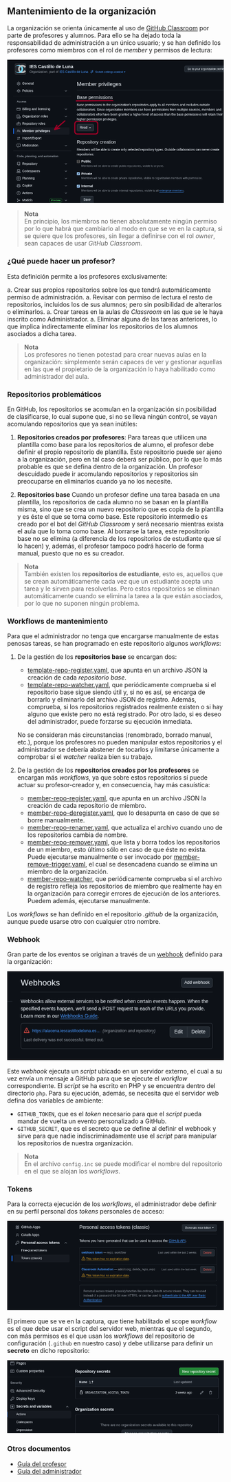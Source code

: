 ## Mantenimiento de la organización

La organización se orienta únicamente al uso de [GitHub
Classroom](https://classroom.github.com) por parte de profesores y alumnos. Para
ello se ha dejado toda la responsabilidad de administración a un único usuario;
y se han definido los profesores como miembros con el rol de *member* y permisos
de lectura:

![Permisos para miembros](docs/assets/01.permisos.png)

> **Nota**  
> En principio, los miembros no tienen absolutamente ningún permiso por lo que
> habrá que cambiarlo al modo en que se ve en la captura, si se quiere que los
> profesores, sin llegar a definirse con el rol *owner*, sean capaces de usar
> *GitHub Classroom*.

### ¿Qué puede hacer un profesor?

Esta definición permite a los profesores exclusivamente:

a. Crear sus propios repositorios sobre los que tendrá automáticamente permiso
   de administración.
a. Revisar con permiso de lectura el resto de repositorios, incluidos los de sus
   alumnos; pero sin posibilidad de alterarlos o eliminarlos.
a. Crear tareas en la aulas de *Classroom* en las que se le haya inscrito como
   Administrador.
a. Eliminar alguna de las tareas anteriores, lo que implica indirectamente
   eliminar los repositorios de los alumnos asociados a dicha tarea.

> **Nota**  
> Los profesores no tienen potestad para crear nuevas aulas en la organización:
> simplemente serán capaces de ver y gestionar aquellas en las que el
> propietario de la organización lo haya habilitado como administrador del
> aula.

### Repositorios problemáticos

En GitHub, los repositorios se acomulan en la organización sin posibilidad de
clasificarse, lo cual supone que, si no se lleva ningún control, se vayan
acomulando repositorios que ya sean inútiles:

1. **Repositorios creados por profesores**:
   Para tareas que utilicen una plantilla como base para los repositorios de
   alumno, el profesor debe definir el propio repositorio de plantilla. Este
   repositorio puede ser ajeno a la organización, pero en tal caso deberá ser
   público, por lo que lo más probable es que se defina dentro de la
   organización. Un profesor descuidado puede ir acomulando repositorios y
   repositorios sin preocuparse en eliminarlos cuando ya no los necesite.

1. **Repositorios base**
   Cuando un profesor define una tarea basada en una plantilla, los repositorios
   de cada alumno no se basan en la plantilla misma, sino que se crea un nuevo
   repositorio que es copia de la plantilla y es éste el que se toma como base.
   Este repositorio intermedio es creado por el bot del *GitHub Classroom* y
   será necesario mientras exista el aula que lo toma como base. Al borrarse la
   tarea, este repositorio base no se elimina (a diferencia de los repositorios
   de estudiante que sí lo hacen) y, además, el profesor tampoco podrá hacerlo
   de forma manual, puesto que no es su creador.

> **Nota**  
> También existen los **repositorios de estudiante**, esto es, aquellos que se
> crean automáticamente cada vez que un estudiante acepta una tarea y le sirven
> para resolverlas. Pero estos repositorios se eliminan automáticamente cuando
> se elimina la tarea a la que están asociados, por lo que no suponen ningún
> problema.

### Workflows de mantenimiento

Para que el administrador no tenga que encargarse manualmente de estas penosas
tareas, se han programado en este repositorio algunos *workflows*:

1. De la gestión de los **repositorios base** se encargan dos:

   * [template-repo-register.yaml](.github/workflows/), que apunta en un archivo JSON la creación
     de cada *repositorio base*.
   * [template-repo-watcher.yaml](.github/workflows/), que periódicamente comprueba si el
     repositorio base sigue siendo útil y, si no es así, se encarga de
     borrarlo y eliminarlo del archivo JSON de registro. Además, comprueba, si
     los repositorios registrados realmente existen o si hay alguno que existe
     pero no está registrado. Por otro lado, si es deseo del administrador,
     puede forzarse su ejecución inmediata.

   No se consideran más circunstancias (renombrado, borrado manual, etc.), porque
   los profesores no pueden manipular estos repositorios y el administrador
   se debería abstener de tocarlos y limitarse únicamente a comprobar si el
   *watcher* realiza bien su trabajo.

1. De la gestión de los **repositorios creados por los profesores** se encargan
   más *workflows*, ya que sobre estos repositorios sí puede actuar su
   profesor-creador y, en consecuencia, hay más casuística:

   * [member-repo-register.yaml](.github/workflows/member-repo-register.yaml),
     que apunta en un archivo JSON la creación de cada repositorio de miembro.
   * [member-repo-deregister.yaml](.github/workflows/member-repo-deregister.yaml),
     que lo desapunta en caso de que se borre manualmente.
   * [member-repo-renamer.yaml](.github/workflows/member-repo-renamer.yaml), que
     actualiza el archivo cuando uno de los repositorios cambia de nombre.
   * [member-repo-remover.yaml](.github/workflows/member-repo-remover.yaml), que
     lista y borra todos los repositorios de un miembro, esto último sólo en caso
     de que éste no exista. Puede ejecutarse manualmente o ser invocado por
     [member-remove-trigger.yaml](.github/workflows/member-remove-trigger.yaml),
     el cual se desencadena cuando se elimina un miembro de la organización.
   * [member-repo-watcher](.github/workflows/member-repo-watcher), que
     periódicamente comprueba si el archivo de registro refleja los repositorios
     de miembro que realmente hay en la organización para corregir errores de
     ejecución de los anteriores. Puedem además, ejecutarse manualmente.

Los *workflows* se han definido en el repositorio *.github* de la organización,
aunque puede usarse otro con cualquier otro nombre.

### Webhook

Gran parte de los eventos se originan a través de un
[webhook](https://docs.github.com/es/webhooks/about-webhooks) definido para la
organización:

![Definición del webhook](docs/assets/02.webhook.png)

Este *webhook* ejecuta un *script* ubicado en un servidor externo, el cual a su
vez envía un mensaje a GitHub para que se ejecute el *workflow* correspondiente.
El *script* se ha escrito en PHP y se encuentra dentro del directorio ``php``.
Para su ejecución, además, se necesita que el servidor web defina dos variables
de ambiente:

* ``GITHUB_TOKEN``, que es el *token* necesario para que el *script* pueda
    mandar de vuelta un evento personalizado a GitHub.
* ``GITHUB_SECRET``, que es el secreto que se define al definir el webhook y
    sirve para que nadie indiscriminadamente use el *script* para manipular los
    repositorios de nuestra organización.

> **Nota**  
> En el archivo ``config.inc`` se puede modificar el nombre del repositorio en
> el que se alojan los *workflows*.

### Tokens

Para la correcta ejecución de los *workflows*, el administrador debe definir en
su perfil personal dos *tokens* personales de acceso:

![Definición de tokens](docs/assets/03.tokens.png)

El primero que se ve en la captura, que tiene habilitado el scope *workflow* es
el que debe usar el script del servidor web, mientras que el segundo, con más
permisos es el que usan los *workflows* del repositorio de configuración
(``.github`` en nuestro caso) y debe utilizarse para definir un **secreto** en
dicho repositorio:

![Definición de secret](docs/assets/04.secret.png)

### Otros documentos

* [Guía del profesor](docs/GuiaProfesor.md)
* [Guía del administrador](docs/GuiaAdmin.md)
